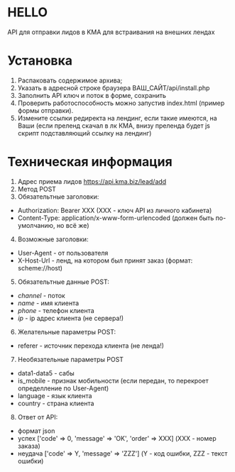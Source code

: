 # HELLO

API для отправки лидов в KMA для встраивания на внешних лендах

# Установка

1. Распаковать содержимое архива;
2. Указать в адресной строке браузера ВАШ_САЙТ/api/install.php
3. Заполнить API ключ и поток в форме, сохранить
4. Проверить работоспособность можно запустив index.html (пример формы
   отправки).
5. Измените ссылки редиректа на лендинг, если такие имеются, на Ваши (если
   преленд скачал в лк КМА, внизу преленда будет js скрипт подставляющий ссылку
   на лендинг)

# Техническая информация

1. Адрес приема лидов https://api.kma.biz/lead/add
2. Метод POST
3. Обязательтные заголовки:

- Authorization: Bearer XXX (XXX - ключ API из личного кабинета)
- Content-Type: application/x-www-form-urlencoded (должен быть по-умолчанию, но
  всё же)

4. Возможные заголовки:

- User-Agent - от пользователя
- X-Host-Url - ленд, на котором был принят заказ (формат: scheme://host)

5. Обязательтные данные POST:

- _channel_ - поток
- _name_ - имя клиента
- _phone_ - телефон клиента
- _ip_ - ip адрес клиента (не сервера!)

6. Желательные параметры POST:

- referer - источник перехода клиента (не ленда!)

7. Необязательные параметры POST

- data1-data5 - сабы
- is_mobile - признак мобильности (если передан, то перекроет определление по
  User-Agent)
- language - язык клиента
- country - страна клиента

8. Ответ от API:

- формат json
- успех \['code' => 0, 'message' => 'OK', 'order' => XXX\] (XXX - номер заказа)
- неудача \['code' => Y, 'message' => 'ZZZ'\] (Y - код ошибки, ZZZ - текст
  ошибки)

